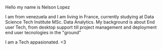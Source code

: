 Hello my name is Nelson Lopez

I am from venezuela and I am living in France, currently studying at Data Science Tech Institute MSc. Data Analytics. 
My background is about End user Tech, from desktop support till project management and deployment end user tecnologies in the "ground"

I am a Tech appasionated.
<3

